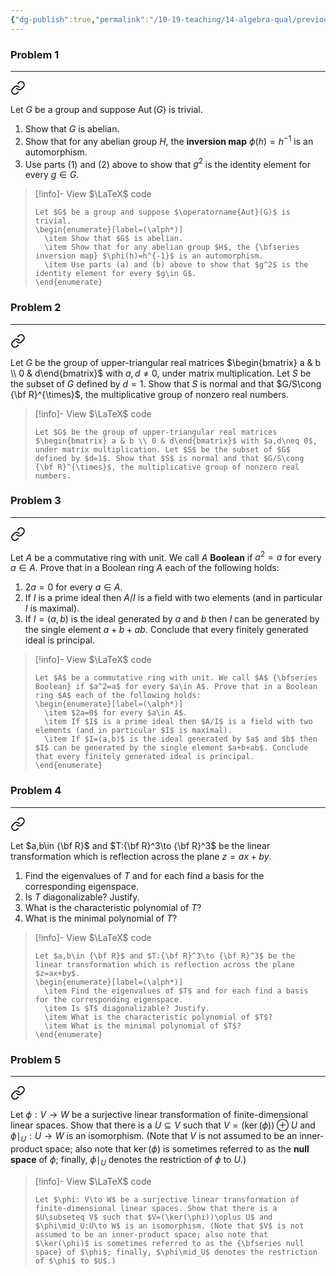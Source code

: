 ```yaml
---
{"dg-publish":true,"permalink":"/10-19-teaching/14-algebra-qual/previous-exams/algebra-qual-2014-03/","updated":"2025-03-29T14:36:56-07:00"}
---
```


### Problem 1
---


<div class="transclusion internal-embed is-loaded"><a class="markdown-embed-link" href="/10-19-teaching/14-algebra-qual/problem-bank/pool-problems/group-theory/a-group-with-a-trivial-automorphism-group-2/" aria-label="Open link"><svg xmlns="http://www.w3.org/2000/svg" width="24" height="24" viewBox="0 0 24 24" fill="none" stroke="currentColor" stroke-width="2" stroke-linecap="round" stroke-linejoin="round" class="svg-icon lucide-link"><path d="M10 13a5 5 0 0 0 7.54.54l3-3a5 5 0 0 0-7.07-7.07l-1.72 1.71"></path><path d="M14 11a5 5 0 0 0-7.54-.54l-3 3a5 5 0 0 0 7.07 7.07l1.71-1.71"></path></svg></a><div class="markdown-embed">




Let $G$ be a group and suppose $\operatorname{Aut}(G)$ is trivial.

1. Show that $G$ is abelian.
2. Show that for any abelian group $H$, the **inversion map** $\phi(h)=h^{-1}$ is an automorphism.
3. Use parts (1) and (2) above to show that $g^2$ is the identity element for every $g\in G$.

> [!info]- View $\LaTeX$ code
> ```
> Let $G$ be a group and suppose $\operatorname{Aut}(G)$ is trivial.
> \begin{enumerate}[label=(\alph*)]
> 	\item Show that $G$ is abelian.
> 	\item Show that for any abelian group $H$, the {\bfseries inversion map} $\phi(h)=h^{-1}$ is an automorphism.
> 	\item Use parts (a) and (b) above to show that $g^2$ is the identity element for every $g\in G$.
> \end{enumerate}
> ```

</div></div>


### Problem 2
---


<div class="transclusion internal-embed is-loaded"><a class="markdown-embed-link" href="/10-19-teaching/14-algebra-qual/problem-bank/pool-problems/group-theory/a-group-of-upper-triangular-matrices/" aria-label="Open link"><svg xmlns="http://www.w3.org/2000/svg" width="24" height="24" viewBox="0 0 24 24" fill="none" stroke="currentColor" stroke-width="2" stroke-linecap="round" stroke-linejoin="round" class="svg-icon lucide-link"><path d="M10 13a5 5 0 0 0 7.54.54l3-3a5 5 0 0 0-7.07-7.07l-1.72 1.71"></path><path d="M14 11a5 5 0 0 0-7.54-.54l-3 3a5 5 0 0 0 7.07 7.07l1.71-1.71"></path></svg></a><div class="markdown-embed">




Let $G$ be the group of upper-triangular real matrices $\begin{bmatrix} a & b \\ 0 & d\end{bmatrix}$ with $a,d\neq 0$, under matrix multiplication. Let $S$ be the subset of $G$ defined by $d=1$. Show that $S$ is normal and that $G/S\cong {\bf R}^{\times}$, the multiplicative group of nonzero real numbers.

> [!info]- View $\LaTeX$ code
> ```
> Let $G$ be the group of upper-triangular real matrices $\begin{bmatrix} a & b \\ 0 & d\end{bmatrix}$ with $a,d\neq 0$, under matrix multiplication. Let $S$ be the subset of $G$ defined by $d=1$. Show that $S$ is normal and that $G/S\cong {\bf R}^{\times}$, the multiplicative group of nonzero real numbers.
> ```

</div></div>


### Problem 3
---


<div class="transclusion internal-embed is-loaded"><a class="markdown-embed-link" href="/10-19-teaching/14-algebra-qual/problem-bank/pool-problems/ring-theory/properties-of-boolean-rings/" aria-label="Open link"><svg xmlns="http://www.w3.org/2000/svg" width="24" height="24" viewBox="0 0 24 24" fill="none" stroke="currentColor" stroke-width="2" stroke-linecap="round" stroke-linejoin="round" class="svg-icon lucide-link"><path d="M10 13a5 5 0 0 0 7.54.54l3-3a5 5 0 0 0-7.07-7.07l-1.72 1.71"></path><path d="M14 11a5 5 0 0 0-7.54-.54l-3 3a5 5 0 0 0 7.07 7.07l1.71-1.71"></path></svg></a><div class="markdown-embed">




Let $A$ be a commutative ring with unit. We call $A$ **Boolean** if $a^2=a$ for every $a\in A$. Prove that in a Boolean ring $A$ each of the following holds:

1. $2a=0$ for every $a\in A$.
2. If $I$ is a prime ideal then $A/I$ is a field with two elements (and in particular $I$ is maximal).
3. If $I=(a,b)$ is the ideal generated by $a$ and $b$ then $I$ can be generated by the single element $a+b+ab$. Conclude that every finitely generated ideal is principal.

> [!info]- View $\LaTeX$ code
> ```
> Let $A$ be a commutative ring with unit. We call $A$ {\bfseries Boolean} if $a^2=a$ for every $a\in A$. Prove that in a Boolean ring $A$ each of the following holds:
> \begin{enumerate}[label=(\alph*)]
> 	\item $2a=0$ for every $a\in A$.
> 	\item If $I$ is a prime ideal then $A/I$ is a field with two elements (and in particular $I$ is maximal).
> 	\item If $I=(a,b)$ is the ideal generated by $a$ and $b$ then $I$ can be generated by the single element $a+b+ab$. Conclude that every finitely generated ideal is principal.
> \end{enumerate}
> ```

</div></div>


### Problem 4
---


<div class="transclusion internal-embed is-loaded"><a class="markdown-embed-link" href="/10-19-teaching/14-algebra-qual/problem-bank/template-problems/linear-algebra/reflection-across-a-plane/" aria-label="Open link"><svg xmlns="http://www.w3.org/2000/svg" width="24" height="24" viewBox="0 0 24 24" fill="none" stroke="currentColor" stroke-width="2" stroke-linecap="round" stroke-linejoin="round" class="svg-icon lucide-link"><path d="M10 13a5 5 0 0 0 7.54.54l3-3a5 5 0 0 0-7.07-7.07l-1.72 1.71"></path><path d="M14 11a5 5 0 0 0-7.54-.54l-3 3a5 5 0 0 0 7.07 7.07l1.71-1.71"></path></svg></a><div class="markdown-embed">




Let $a,b\in {\bf R}$ and $T:{\bf R}^3\to {\bf R}^3$ be the linear transformation which is reflection across the plane $z=ax+by$.

1. Find the eigenvalues of $T$ and for each find a basis for the corresponding eigenspace.
2. Is $T$ diagonalizable? Justify.
3. What is the characteristic polynomial of $T$?
4. What is the minimal polynomial of $T$?

> [!info]- View $\LaTeX$ code
> ```
> Let $a,b\in {\bf R}$ and $T:{\bf R}^3\to {\bf R}^3$ be the linear transformation which is reflection across the plane $z=ax+by$.
> \begin{enumerate}[label=(\alph*)]
> 	\item Find the eigenvalues of $T$ and for each find a basis for the corresponding eigenspace.
> 	\item Is $T$ diagonalizable? Justify.
> 	\item What is the characteristic polynomial of $T$?
> 	\item What is the minimal polynomial of $T$?
> \end{enumerate}
> ```

</div></div>


### Problem 5
---


<div class="transclusion internal-embed is-loaded"><a class="markdown-embed-link" href="/10-19-teaching/14-algebra-qual/problem-bank/pool-problems/linear-algebra/a-property-of-surjective-linear-transformations/" aria-label="Open link"><svg xmlns="http://www.w3.org/2000/svg" width="24" height="24" viewBox="0 0 24 24" fill="none" stroke="currentColor" stroke-width="2" stroke-linecap="round" stroke-linejoin="round" class="svg-icon lucide-link"><path d="M10 13a5 5 0 0 0 7.54.54l3-3a5 5 0 0 0-7.07-7.07l-1.72 1.71"></path><path d="M14 11a5 5 0 0 0-7.54-.54l-3 3a5 5 0 0 0 7.07 7.07l1.71-1.71"></path></svg></a><div class="markdown-embed">




Let $\phi: V\to W$ be a surjective linear transformation of finite-dimensional linear spaces. Show that there is a $U\subseteq V$ such that $V=(\ker(\phi))\oplus U$ and $\phi\mid_U:U\to W$ is an isomorphism. (Note that $V$ is not assumed to be an inner-product space; also note that $\ker(\phi)$ is sometimes referred to as the **null space** of $\phi$; finally, $\phi\mid_U$ denotes the restriction of $\phi$ to $U$.)

> [!info]- View $\LaTeX$ code
> ```
> Let $\phi: V\to W$ be a surjective linear transformation of finite-dimensional linear spaces. Show that there is a $U\subseteq V$ such that $V=(\ker(\phi))\oplus U$ and $\phi\mid_U:U\to W$ is an isomorphism. (Note that $V$ is not assumed to be an inner-product space; also note that $\ker(\phi)$ is sometimes referred to as the {\bfseries null space} of $\phi$; finally, $\phi\mid_U$ denotes the restriction of $\phi$ to $U$.)
> ```

</div></div>
